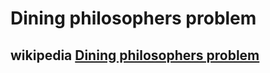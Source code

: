 # Dining philosophers problem

## wikipedia [Dining philosophers problem](https://en.wikipedia.org/wiki/Dining_philosophers_problem)
